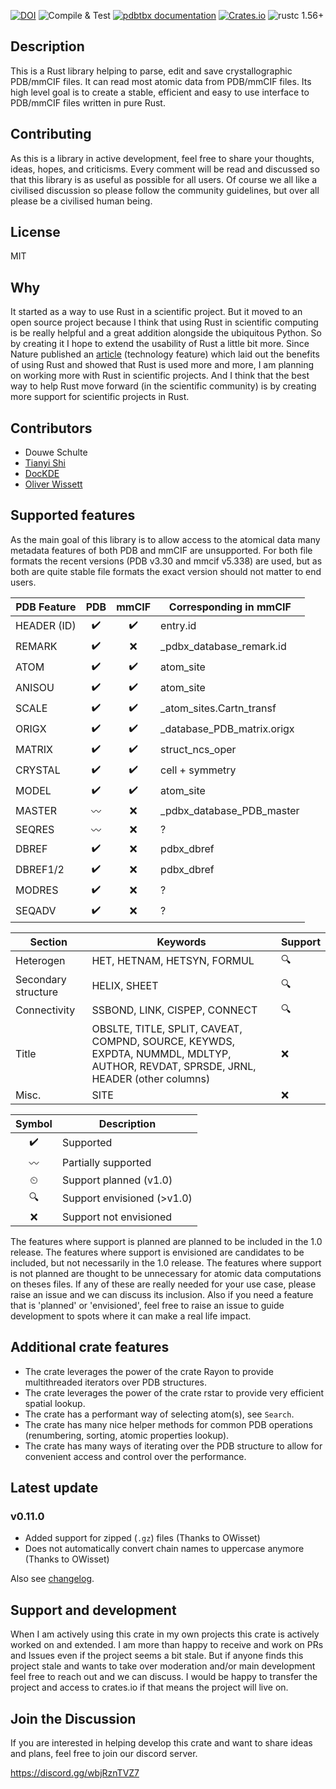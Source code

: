 [![DOI](https://zenodo.org/badge/DOI/10.5281/zenodo.4671031.svg)](https://doi.org/10.5281/zenodo.4671031)
![Compile & Test](https://github.com/douweschulte/pdbtbx/actions/workflows/rust.yml/badge.svg)
[![pdbtbx documentation](https://docs.rs/pdbtbx/badge.svg)](https://docs.rs/pdbtbx)
[![Crates.io](https://img.shields.io/crates/v/pdbtbx.svg)](https://crates.io/crates/pdbtbx)
![rustc 1.56+](https://img.shields.io/badge/msrv-rustc_1.56+-red.svg)

## Description
This is a Rust library helping to parse, edit and save crystallographic PDB/mmCIF files. It can read most atomic data from PDB/mmCIF files. Its high level goal is to create a stable, efficient and easy to use interface to PDB/mmCIF files written in pure Rust.

## Contributing
As this is a library in active development, feel free to share your thoughts, ideas, hopes, and criticisms. Every comment will be read and discussed so that this library is as useful as possible for all users. Of course we all like a civilised discussion so please follow the community guidelines, but over all please be a civilised human being.

## License
MIT

## Why
It started as a way to use Rust in a scientific project. But it moved to an open source project because I think that using Rust in scientific computing is be really helpful and a great addition alongside the ubiquitous Python. So by creating it I hope to extend the usability of Rust a little bit more. Since Nature published an [article](https://www.nature.com/articles/d41586-020-03382-2) (technology feature) which laid out the benefits of using Rust and showed that Rust is used more and more, I am planning on working more with Rust in scientific projects. And I think that the best way to help Rust move forward (in the scientific community) is by creating more support for scientific projects in Rust.

## Contributors
* Douwe Schulte
* [Tianyi Shi](https://github.com/TianyiShi2001)
* [DocKDE](https://github.com/DocKDE)
* [Oliver Wissett](https://github.com/OWissett)

## Supported features
As the main goal of this library is to allow access to the atomical data many metadata features of both PDB and mmCIF are unsupported. For both file formats the recent versions (PDB v3.30 and mmcif v5.338) are used, but as both are quite stable file formats the exact version should not matter to end users.

| PDB   Feature |  PDB  | mmCIF | Corresponding in mmCIF     |
| ------------- | :---: | :---: | -------------------------- |
| HEADER (ID)   |   ✔️   |   ✔️   | entry.id                   |
| REMARK        |   ✔️   |   ❌   | _pdbx_database_remark.id   |
| ATOM          |   ✔️   |   ✔️   | atom_site                  |
| ANISOU        |   ✔️   |   ✔️   | atom_site                  |
| SCALE         |   ✔️   |   ✔️   | _atom_sites.Cartn_transf   |
| ORIGX         |   ✔️   |   ✔️   | _database_PDB_matrix.origx |
| MATRIX        |   ✔️   |   ✔️   | struct_ncs_oper            |
| CRYSTAL       |   ✔️   |   ✔️   | cell + symmetry            |
| MODEL         |   ✔️   |   ✔️   | atom_site                  |
| MASTER        |  〰️   |   ❌   | _pdbx_database_PDB_master  |
| SEQRES        |  〰️   |   ❌   | ?                          |
| DBREF         |   ✔️   |   ❌   | pdbx_dbref                 |
| DBREF1/2      |   ✔️   |   ❌   | pdbx_dbref                 |
| MODRES        |   ✔️   |   ❌   | ?                          |
| SEQADV        |   ✔️   |   ❌   | ?                          |

| Section             | Keywords                                                                                                                           | Support |
| ------------------- | ---------------------------------------------------------------------------------------------------------------------------------- | ------- |
| Heterogen           | HET, HETNAM, HETSYN, FORMUL                                                                                                        | 🔍       |
| Secondary structure | HELIX, SHEET                                                                                                                       | 🔍       |
| Connectivity        | SSBOND, LINK, CISPEP, CONNECT                                                                                                      | 🔍       |
| Title               | OBSLTE, TITLE, SPLIT, CAVEAT, COMPND, SOURCE, KEYWDS, EXPDTA, NUMMDL, MDLTYP, AUTHOR, REVDAT, SPRSDE, JRNL, HEADER (other columns) | ❌       |
| Misc.               | SITE                                                                                                                               | ❌       |

| Symbol | Description                |
| :----: | -------------------------- |
|   ✔️    | Supported                  |
|   〰️   | Partially supported        |
|   ⏲    | Support planned (v1.0)     |
|   🔍    | Support envisioned (>v1.0) |
|   ❌    | Support not envisioned     |

The features where support is planned are planned to be included in the 1.0 release. The features where support is envisioned are candidates to be included, but not necessarily in the 1.0 release. The features where support is not planned are thought to be unnecessary for atomic data computations on theses files. If any of these are really needed for your use case, please raise an issue and we can discuss its inclusion. Also if you need a feature that is 'planned' or 'envisioned', feel free to raise an issue to guide development to spots where it can make a real life impact.

## Additional crate features
* The crate leverages the power of the crate Rayon to provide multithreaded iterators over PDB structures.
* The crate leverages the power of the crate rstar to provide very efficient spatial lookup.
* The crate has a performant way of selecting atom(s), see `Search`.
* The crate has many nice helper methods for common PDB operations (renumbering, sorting, atomic properties lookup).
* The crate has many ways of iterating over the PDB structure to allow for convenient access and control over the performance.

## Latest update
### v0.11.0
* Added support for zipped (`.gz`) files (Thanks to OWisset)
* Does not automatically convert chain names to uppercase anymore (Thanks to OWisset)

Also see [changelog](https://github.com/douweschulte/pdbtbx/blob/master/changelog.md).

## Support and development
When I am actively using this crate in my own projects this crate is actively worked on and extended. I am more than happy to receive and work on PRs and Issues even if the project seems a bit stale. But if anyone finds this project stale and wants to take over moderation and/or main development feel free to reach out and we can discuss. I would be happy to transfer the project and access to crates.io if that means the project will live on.

## Join the Discussion
If you are interested in helping develop this crate and want to share ideas and plans, feel free to join our discord server.

https://discord.gg/wbjRznTVZ7


